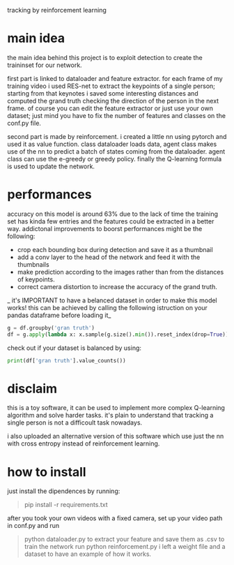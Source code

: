 tracking by reinforcement learning

# main idea

the main idea behind this project is to exploit detection to create the traininset for our network.

first part is linked to dataloader and feature extractor.
for each frame of my training video i used RES-net to extract the keypoints of a single person; starting
from that keynotes i saved some interesting distances and computed the grand truth checking the direction 
of the person in the next frame. of course you can edit the feature extractor or just use your own dataset;
just mind you have to fix the number of features and classes on the conf.py file.

second part is made by reinforcement.
i created a little nn using pytorch and used it as value function.
class dataloader loads data, agent class makes use of the nn to predict a batch of states coming from 
the dataloader. agent class can use the e-greedy or greedy policy.
finally the Q-learning formula is used to update the network.

# performances

accuracy on this model is around 63% due to the lack of time the training set has kinda few entries and 
the features could be extracted in a better way. addictonal improvements to boorst performances might be the
following:
- crop each bounding box during detection and save it as a thumbnail
- add a conv layer to the head of the network and feed it with the thumbnails
- make prediction according to the images rather than from the distances of keypoints.
- correct camera distortion to increase the accuracy of the grand truth.

_ it's IMPORTANT to have a belanced dataset in order to make this model works! this can be achieved by calling the following istruction on your pandas dataframe before loading it_

```python
g = df.groupby('gran truth') 
df = g.apply(lambda x: x.sample(g.size().min()).reset_index(drop=True))
```

check out if your dataset is balanced by using:

```python
print(df['gran truth'].value_counts())
```


# disclaim

this is a toy software, it can be used to implement more complex Q-learning algorithm and solve
harder tasks. it's plain to understand that tracking a single person is not a difficoult task nowadays.

i also uploaded an alternative version of this software which use just the nn with cross entropy instead of reinforcement learning.

# how to install
 
just install the dipendences by running:
> pip install -r requirements.txt

after you took your own videos with a fixed camera, set up your video path in conf.py and run
> python dataloader.py 
to extract your feature and save them as .csv
to train the network run
> python reinforcement.py 
i left a weight file and a dataset to have an example of how it works.
